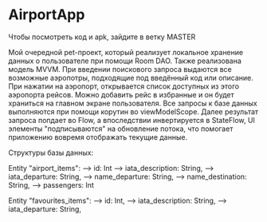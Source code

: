 # AirportApp
Чтобы посмотреть код и apk, зайдите в ветку MASTER

Мой очередной pet-проект, который реализует локальное хранение данных о пользователе при помощи Room DAO. Также реализована модель MVVM. При введении поискового запроса выдаются все возможные аэропотры, подходящие под введённый код или описание. При нажатии на аэропорт, открывается список доступных из этого аэропорта рейсов. Можно добавить рейс в избранные и он будет храниться на главном экране пользователя. Все запросы к базе данных выполняются при помощи корутин во viewModelScope. Далее результат запроса попдает во Flow, а впоследствии инвертируется в StateFlow, UI элементы "подписываются" на обновление потока, что помогает приложению вовремя отображать текущие данные.

Структуры базы данных:

Entity "airport_items": --> id: Int --> iata_description: String, --> iata_departure: String, --> name_departure: String, --> name_destination: String, --> passengers: Int

Entity "favourites_items": --> id: Int, --> iata_description: String, --> iata_departure: String,
